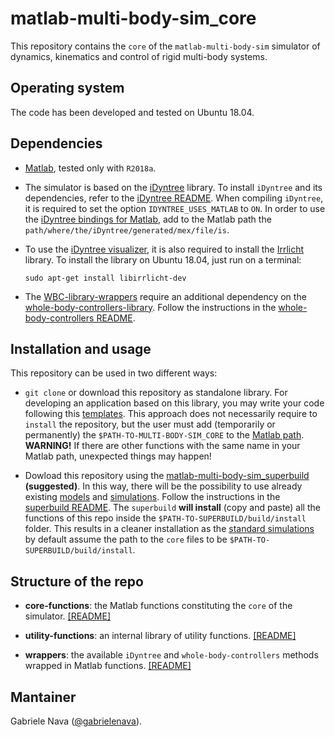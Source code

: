 # matlab-multi-body-sim_core

This repository contains the `core` of the `matlab-multi-body-sim` simulator of dynamics, kinematics and control of rigid multi-body systems.

## Operating system

The code has been developed and tested on Ubuntu 18.04.

## Dependencies

- [Matlab](https://it.mathworks.com/products/matlab.html), tested only with `R2018a`.

- The simulator is based on the [iDyntree](https://github.com/robotology/idyntree) library. To install `iDyntree` and its dependencies, refer to the [iDyntree README](https://github.com/robotology/idyntree#installation). When compiling `iDyntree`, it is required to set the option `IDYNTREE_USES_MATLAB` to `ON`. In order to use the [iDyntree bindings for Matlab](https://github.com/robotology/idyntree/tree/master/bindings/matlab), add to the Matlab path the `path/where/the/iDyntree/generated/mex/file/is`. 

- To use the [iDyntree visualizer](https://github.com/robotology/idyntree/blob/master/src/visualization/src/Visualizer.cpp), it is also required to install the [Irrlicht](http://irrlicht.sourceforge.net/) library. To install the library on Ubuntu 18.04, just run on a terminal:

   ```
   sudo apt-get install libirrlicht-dev
   ```

- The [WBC-library-wrappers](wrappers/WBC-library-wrappers) require an additional dependency on the [whole-body-controllers-library](https://github.com/robotology/whole-body-controllers). Follow the instructions in the [whole-body-controllers README](https://github.com/robotology/whole-body-controllers/blob/master/README.md#installation-and-usage).

## Installation and usage

This repository can be used in two different ways:

- `git clone` or download this repository as standalone library. For developing an application based on this library, you may write your code following this [templates](https://github.com/gabrielenava/matlab-multi-body-sim_app/templates). This approach does not necessarily require to `install` the repository, but the user must add (temporarily or permanently) the `$PATH-TO-MULTI-BODY-SIM_CORE` to the [Matlab path](https://www.mathworks.com/help/matlab/matlab_env/what-is-the-matlab-search-path.html). **WARNING!** If there are other functions with the same name in your Matlab path, unexpected things may happen!

- Dowload this repository using the [matlab-multi-body-sim_superbuild](https://github.com/gabrielenava/matlab-multi-body-sim_superbuild) **(suggested)**. In this way, there will be the possibility to use already existing [models](https://github.com/gabrielenava/matlab-multi-body-sim_models) and [simulations](https://github.com/gabrielenava/matlab-multi-body-sim_app). Follow the instructions in the [superbuild README](https://github.com/gabrielenava/matlab-multi-body-sim_superbuild/blob/master/README.md). The `superbuild` **will install** (copy and paste) all the functions of this repo inside the `$PATH-TO-SUPERBUILD/build/install` folder. This results in a cleaner installation as the [standard simulations](https://github.com/gabrielenava/matlab-multi-body-sim_app) by default assume the path to the `core` files to be `$PATH-TO-SUPERBUILD/build/install`.
 
## Structure of the repo

- **core-functions**: the Matlab functions constituting the `core` of the simulator. [[README]](core-functions/README.md)

- **utility-functions**: an internal library of utility functions. [[README]](utility-functions/README.md)

- **wrappers**: the available `iDyntree` and `whole-body-controllers` methods wrapped in Matlab functions. [[README]](wrappers/README.md)

## Mantainer

Gabriele Nava ([@gabrielenava](https://github.com/gabrielenava)).
